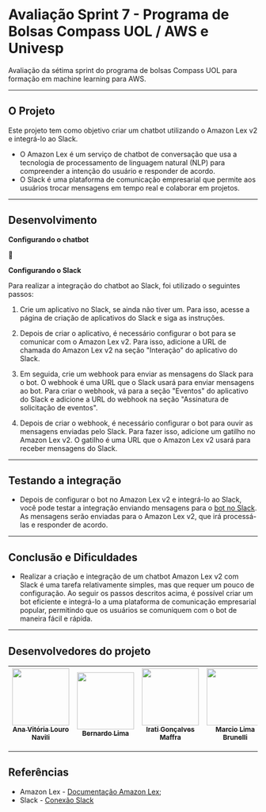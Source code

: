 # Avaliação Sprint 7 - Programa de Bolsas Compass UOL / AWS e Univesp

Avaliação da sétima sprint do programa de bolsas Compass UOL para formação em machine learning para AWS.


***

## O Projeto

Este projeto tem como objetivo criar um chatbot utilizando o Amazon Lex v2 e integrá-lo ao Slack. 
- O Amazon Lex é um serviço de chatbot de conversação que usa a tecnologia de processamento de linguagem natural (NLP) para compreender a intenção do usuário e responder de acordo. 
- O Slack é uma plataforma de comunicação empresarial que permite aos usuários trocar mensagens em tempo real e colaborar em projetos.

***

## Desenvolvimento

**Configurando o chatbot**

:construction:


**Configurando o Slack**

Para realizar a integração do chatbot ao Slack, foi utilizado o seguintes passos:

  1. Crie um aplicativo no Slack, se ainda não tiver um. Para isso, acesse a página de criação de aplicativos do Slack e siga as instruções.

  2. Depois de criar o aplicativo, é necessário configurar o bot para se comunicar com o Amazon Lex v2. Para isso, adicione a URL de chamada do Amazon Lex v2 na seção "Interação" do aplicativo do Slack.

  3. Em seguida, crie um webhook para enviar as mensagens do Slack para o bot. O webhook é uma URL que o Slack usará para enviar mensagens ao bot. Para criar o webhook, vá para a seção "Eventos" do aplicativo do Slack e adicione a URL do webhook na seção "Assinatura de solicitação de eventos".

  4. Depois de criar o webhook, é necessário configurar o bot para ouvir as mensagens enviadas pelo Slack. Para fazer isso, adicione um gatilho no Amazon Lex v2. O gatilho é uma URL que o Amazon Lex v2 usará para receber mensagens do Slack.
 
***

## Testando a integração
- Depois de configurar o bot no Amazon Lex v2 e integrá-lo ao Slack, você pode testar a integração enviando mensagens para o [bot no Slack](https://join.slack.com/t/compassochatb-iqn9904/shared_invite/zt-1uxxpx71z-loExX6AF53AVCVHPrMWx1w). As mensagens serão enviadas para o Amazon Lex v2, que irá processá-las e responder de acordo.


***

## Conclusão e Dificuldades
- Realizar a criação e integração de um chatbot Amazon Lex v2 com Slack é uma tarefa relativamente simples, mas que requer um pouco de configuração. Ao seguir os passos descritos acima, é possível criar um bot eficiente e integrá-lo a uma plataforma de comunicação empresarial popular, permitindo que os usuários se comuniquem com o bot de maneira fácil e rápida.

***

## Desenvolvedores do projeto

| [<img src="https://avatars.githubusercontent.com/u/97908745?v=4" width=115><br><sub>Ana Vitória Louro Navili</sub>](https://github.com/anaVitoriaLouro) | [<img src="https://avatars.githubusercontent.com/u/81330043?v=4" width=115><br><sub>Bernardo Lima</sub>](https://github.com/belima93)| [<img src="https://avatars.githubusercontent.com/u/124359272?v=4" width=115><br><sub>Irati Gonçalves Maffra</sub>](https://github.com/IratiMaffra) | [<img src="https://avatars.githubusercontent.com/u/35769020?v=4" width=115><br><sub>Marcio Lima Brunelli</sub>](https://github.com/ml-brunelli) |
| :---: | :---: | :---: |:---: |

***

## Referências
- Amazon Lex - [Documentação Amazon Lex](https://compasso-my.sharepoint.com/:f:/g/personal/lucas_sousa_compasso_com_br/Eph8d9BDeRhGhBzyoAYRLZUBhfjA54P1-5YHERGaN5_Osg?e=1ibFDI);
- Slack - [Conexão Slack](https://docs.aws.amazon.com/pt_br/lex/latest/dg/slack-bot-association.html)  